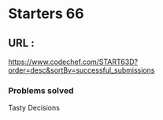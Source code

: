 # Starters 66
## URL : 
https://www.codechef.com/START63D?order=desc&sortBy=successful_submissions

### Problems solved
Tasty Decisions